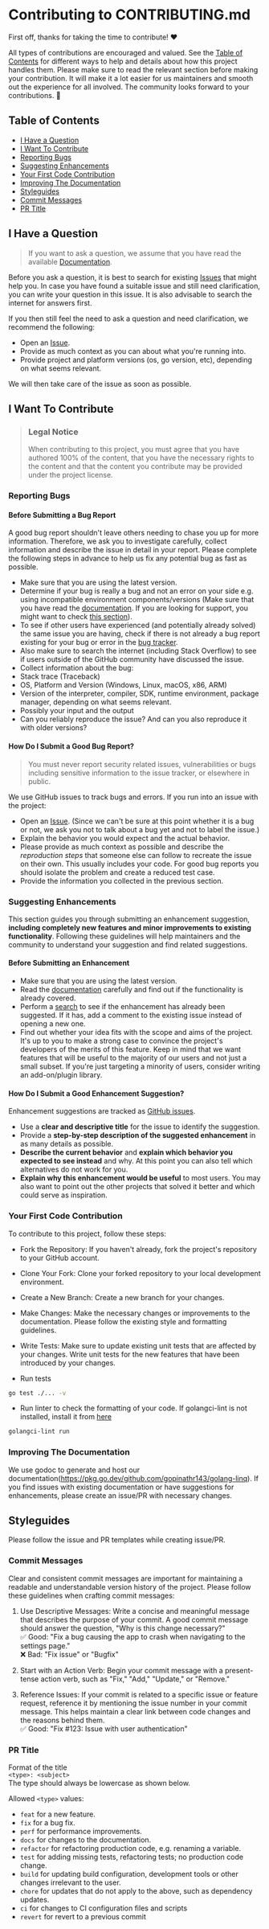 # Contributing to CONTRIBUTING.md

First off, thanks for taking the time to contribute! ❤️

All types of contributions are encouraged and valued. See the [Table of Contents](#table-of-contents) for different ways to help and details about how this project handles them. Please make sure to read the relevant section before making your contribution. It will make it a lot easier for us maintainers and smooth out the experience for all involved. The community looks forward to your contributions. 🎉

## Table of Contents

- [I Have a Question](#i-have-a-question)
- [I Want To Contribute](#i-want-to-contribute)
- [Reporting Bugs](#reporting-bugs)
- [Suggesting Enhancements](#suggesting-enhancements)
- [Your First Code Contribution](#your-first-code-contribution)
- [Improving The Documentation](#improving-the-documentation)
- [Styleguides](#styleguides)
- [Commit Messages](#commit-messages)
- [PR Title](#pr-title)

## I Have a Question

> If you want to ask a question, we assume that you have read the available [Documentation](https://pkg.go.dev/github.com/gopinathr143/golang-linq).

Before you ask a question, it is best to search for existing [Issues](/issues) that might help you. In case you have found a suitable issue and still need clarification, you can write your question in this issue. It is also advisable to search the internet for answers first.

If you then still feel the need to ask a question and need clarification, we recommend the following:

- Open an [Issue](/issues/new).
- Provide as much context as you can about what you're running into.
- Provide project and platform versions (os, go version, etc), depending on what seems relevant.

We will then take care of the issue as soon as possible.

## I Want To Contribute

> ### Legal Notice
>
> When contributing to this project, you must agree that you have authored 100% of the content, that you have the necessary rights to the content and that the content you contribute may be provided under the project license.

### Reporting Bugs

#### Before Submitting a Bug Report

A good bug report shouldn't leave others needing to chase you up for more information. Therefore, we ask you to investigate carefully, collect information and describe the issue in detail in your report. Please complete the following steps in advance to help us fix any potential bug as fast as possible.

- Make sure that you are using the latest version.
- Determine if your bug is really a bug and not an error on your side e.g. using incompatible environment components/versions (Make sure that you have read the [documentation](). If you are looking for support, you might want to check [this section](#i-have-a-question)).
- To see if other users have experienced (and potentially already solved) the same issue you are having, check if there is not already a bug report existing for your bug or error in the [bug tracker](issues?q=label%3Abug).
- Also make sure to search the internet (including Stack Overflow) to see if users outside of the GitHub community have discussed the issue.
- Collect information about the bug:
- Stack trace (Traceback)
- OS, Platform and Version (Windows, Linux, macOS, x86, ARM)
- Version of the interpreter, compiler, SDK, runtime environment, package manager, depending on what seems relevant.
- Possibly your input and the output
- Can you reliably reproduce the issue? And can you also reproduce it with older versions?

#### How Do I Submit a Good Bug Report?

> You must never report security related issues, vulnerabilities or bugs including sensitive information to the issue tracker, or elsewhere in public.

We use GitHub issues to track bugs and errors. If you run into an issue with the project:

- Open an [Issue](/issues/new). (Since we can't be sure at this point whether it is a bug or not, we ask you not to talk about a bug yet and not to label the issue.)
- Explain the behavior you would expect and the actual behavior.
- Please provide as much context as possible and describe the _reproduction steps_ that someone else can follow to recreate the issue on their own. This usually includes your code. For good bug reports you should isolate the problem and create a reduced test case.
- Provide the information you collected in the previous section.

### Suggesting Enhancements

This section guides you through submitting an enhancement suggestion, **including completely new features and minor improvements to existing functionality**. Following these guidelines will help maintainers and the community to understand your suggestion and find related suggestions.

#### Before Submitting an Enhancement

- Make sure that you are using the latest version.
- Read the [documentation](https://pkg.go.dev/github.com/gopinathr143/golang-linq) carefully and find out if the functionality is already covered.
- Perform a [search](/issues) to see if the enhancement has already been suggested. If it has, add a comment to the existing issue instead of opening a new one.
- Find out whether your idea fits with the scope and aims of the project. It's up to you to make a strong case to convince the project's developers of the merits of this feature. Keep in mind that we want features that will be useful to the majority of our users and not just a small subset. If you're just targeting a minority of users, consider writing an add-on/plugin library.

#### How Do I Submit a Good Enhancement Suggestion?

Enhancement suggestions are tracked as [GitHub issues](/issues).

- Use a **clear and descriptive title** for the issue to identify the suggestion.
- Provide a **step-by-step description of the suggested enhancement** in as many details as possible.
- **Describe the current behavior** and **explain which behavior you expected to see instead** and why. At this point you can also tell which alternatives do not work for you.
- **Explain why this enhancement would be useful** to most users. You may also want to point out the other projects that solved it better and which could serve as inspiration.

### Your First Code Contribution

To contribute to this project, follow these steps:

- Fork the Repository: If you haven't already, fork the project's repository to your GitHub account.

- Clone Your Fork: Clone your forked repository to your local development environment.

- Create a New Branch: Create a new branch for your changes.

- Make Changes: Make the necessary changes or improvements to the documentation. Please follow the existing style and formatting guidelines.

- Write Tests: Make sure to update existing unit tests that are affected by your changes. Write unit tests for the new features that have been introduced by your changes.

- Run tests

```bash
go test ./... -v
```

- Run linter to check the formatting of your code. If golangci-lint is not installed, install it from [here](https://golangci-lint.run/usage/install/#local-installation)

```bash
golangci-lint run
```

### Improving The Documentation

We use godoc to generate and host our documentation(https://pkg.go.dev/github.com/gopinathr143/golang-linq). If you find issues with existing documentation or have suggestions for enhancements, please create an issue/PR with necessary changes.

## Styleguides

Please follow the issue and PR templates while creating issue/PR.

### Commit Messages

Clear and consistent commit messages are important for maintaining a readable and understandable version history of the project. Please follow these guidelines when crafting commit messages:

1. Use Descriptive Messages: Write a concise and meaningful message that describes the purpose of your commit. A good commit message should answer the question, "Why is this change necessary?"<br>
   ✅ Good: "Fix a bug causing the app to crash when navigating to the settings page."<br>
   ❌ Bad: "Fix issue" or "Bugfix"

2. Start with an Action Verb: Begin your commit message with a present-tense action verb, such as "Fix," "Add," "Update," or "Remove."

3. Reference Issues: If your commit is related to a specific issue or feature request, reference it by mentioning the issue number in your commit message. This helps maintain a clear link between code changes and the reasons behind them.<br>
   ✅ Good: "Fix #123: Issue with user authentication"

### PR Title

Format of the title<br>
`<type>: <subject>`<br>
The type should always be lowercase as shown below.

Allowed `<type>` values:

- `feat` for a new feature.
- `fix` for a bug fix.
- `perf` for performance improvements.
- `docs` for changes to the documentation.
- `refactor` for refactoring production code, e.g. renaming a variable.
- `test` for adding missing tests, refactoring tests; no production code change.
- `build` for updating build configuration, development tools or other changes irrelevant to the user.
- `chore` for updates that do not apply to the above, such as dependency updates.
- `ci` for changes to CI configuration files and scripts
- `revert` for revert to a previous commit
